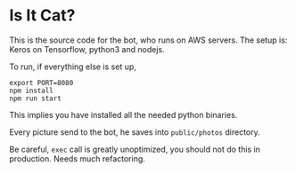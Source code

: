 Is It Cat?
=========================

This is the source code for the bot, who runs on AWS servers. The setup is: Keros on Tensorflow, python3 and nodejs.

To run, if everything else is set up,

    export PORT=8080
    npm install
    npm run start
    
This implies you have installed all the needed python binaries.

Every picture send to the bot, he saves into `public/photos` directory.

Be careful, `exec` call is greatly unoptimized, you should not do this in production. Needs much refactoring.
